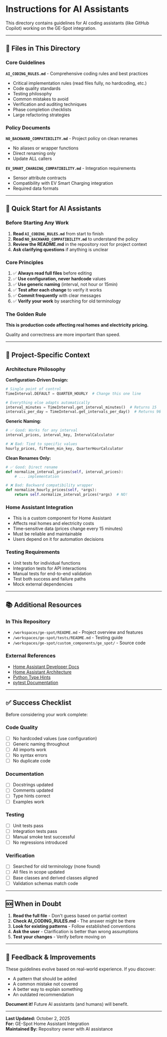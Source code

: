 # Instructions for AI Assistants

This directory contains guidelines for AI coding assistants (like GitHub Copilot) working on the GE-Spot integration.

---

## 📁 Files in This Directory

### Core Guidelines

**`AI_CODING_RULES.md`** - Comprehensive coding rules and best practices
- Critical implementation rules (read files fully, no hardcoding, etc.)
- Code quality standards
- Testing philosophy
- Common mistakes to avoid
- Verification and auditing techniques
- Phase completion checklists
- Large refactoring strategies

### Policy Documents

**`NO_BACKWARD_COMPATIBILITY.md`** - Project policy on clean renames
- No aliases or wrapper functions
- Direct renaming only
- Update ALL callers

**`EV_SMART_CHARGING_COMPATIBILITY.md`** - Integration requirements
- Sensor attribute contracts
- Compatibility with EV Smart Charging integration
- Required data formats

---

## 🚀 Quick Start for AI Assistants

### Before Starting Any Work

1. **Read `AI_CODING_RULES.md`** from start to finish
2. **Read `NO_BACKWARD_COMPATIBILITY.md`** to understand the policy
3. **Review the README.md** in the repository root for project context
4. **Ask clarifying questions** if anything is unclear

### Core Principles

1. ✅ **Always read full files** before editing
2. ✅ **Use configuration, never hardcode** values
3. ✅ **Use generic naming** (interval, not hour or 15min)
4. ✅ **Test after each change** to verify it works
5. ✅ **Commit frequently** with clear messages
6. ✅ **Verify your work** by searching for old terminology

### The Golden Rule

**This is production code affecting real homes and electricity pricing.**

Quality and correctness are more important than speed.

---

## 🎯 Project-Specific Context

### Architecture Philosophy

**Configuration-Driven Design:**
```python
# Single point of control
TimeInterval.DEFAULT = QUARTER_HOURLY  # Change this one line

# Everything else adapts automatically
interval_minutes = TimeInterval.get_interval_minutes()  # Returns 15
intervals_per_day = TimeInterval.get_intervals_per_day()  # Returns 96
```

**Generic Naming:**
```python
# ✅ Good: Works for any interval
interval_prices, interval_key, IntervalCalculator

# ❌ Bad: Tied to specific values
hourly_prices, fifteen_min_key, QuarterHourCalculator
```

**Clean Renames Only:**
```python
# ✅ Good: Direct rename
def normalize_interval_prices(self, interval_prices):
    # ... implementation

# ❌ Bad: Backward compatibility wrapper
def normalize_hourly_prices(self, *args):
    return self.normalize_interval_prices(*args)  # NO!
```

### Home Assistant Integration

- This is a custom component for Home Assistant
- Affects real homes and electricity costs
- Time-sensitive data (prices change every 15 minutes)
- Must be reliable and maintainable
- Users depend on it for automation decisions

### Testing Requirements

- Unit tests for individual functions
- Integration tests for API interactions
- Manual tests for end-to-end validation
- Test both success and failure paths
- Mock external dependencies

---

## 📚 Additional Resources

### In This Repository

- `/workspaces/ge-spot/README.md` - Project overview and features
- `/workspaces/ge-spot/tests/README.md` - Testing guide
- `/workspaces/ge-spot/custom_components/ge_spot/` - Source code

### External References

- [Home Assistant Developer Docs](https://developers.home-assistant.io/)
- [Home Assistant Architecture](https://developers.home-assistant.io/docs/architecture_index)
- [Python Type Hints](https://docs.python.org/3/library/typing.html)
- [pytest Documentation](https://docs.pytest.org/)

---

## ✅ Success Checklist

Before considering your work complete:

### Code Quality
- [ ] No hardcoded values (use configuration)
- [ ] Generic naming throughout
- [ ] All imports work
- [ ] No syntax errors
- [ ] No duplicate code

### Documentation
- [ ] Docstrings updated
- [ ] Comments updated
- [ ] Type hints correct
- [ ] Examples work

### Testing
- [ ] Unit tests pass
- [ ] Integration tests pass
- [ ] Manual smoke test successful
- [ ] No regressions introduced

### Verification
- [ ] Searched for old terminology (none found)
- [ ] All files in scope updated
- [ ] Base classes and derived classes aligned
- [ ] Validation schemas match code

---

## 🆘 When in Doubt

1. **Read the full file** - Don't guess based on partial context
2. **Check AI_CODING_RULES.md** - The answer might be there
3. **Look for existing patterns** - Follow established conventions
4. **Ask the user** - Clarification is better than wrong assumptions
5. **Test your changes** - Verify before moving on

---

## 📝 Feedback & Improvements

These guidelines evolve based on real-world experience. If you discover:
- A pattern that should be added
- A common mistake not covered
- A better way to explain something
- An outdated recommendation

**Document it!** Future AI assistants (and humans) will benefit.

---

**Last Updated:** October 2, 2025  
**For:** GE-Spot Home Assistant Integration  
**Maintained By:** Repository owner with AI assistance

